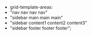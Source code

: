  - grid-template-areas:
 - "nav nav nav nav"
 - "sidebar main main main"
 - "sidebar content1 content2 content3"
 - "sidebar footer footer footer";
